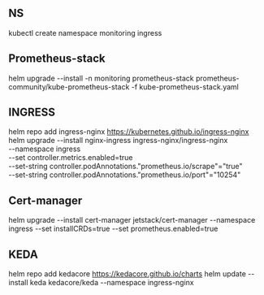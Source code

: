 ## NS 
kubectl create namespace monitoring ingress

## Prometheus-stack

helm upgrade --install -n monitoring prometheus-stack prometheus-community/kube-prometheus-stack -f kube-prometheus-stack.yaml

## INGRESS
helm repo add ingress-nginx https://kubernetes.github.io/ingress-nginx
helm upgrade --install nginx-ingress ingress-nginx/ingress-nginx \
--namespace ingress \
--set controller.metrics.enabled=true \
--set-string controller.podAnnotations."prometheus\.io/scrape"="true" \
--set-string controller.podAnnotations."prometheus\.io/port"="10254"

## Cert-manager
helm upgrade --install cert-manager jetstack/cert-manager --namespace ingress --set installCRDs=true --set prometheus.enabled=true


## KEDA
helm repo add kedacore https://kedacore.github.io/charts
helm update --install keda kedacore/keda --namespace ingress-nginx

<!-- 
## kubed 
helm repo add appscode https://charts.appscode.com/stable/  
helm upgrade --install kubed appscode/kubed --namespace kube-system -->

